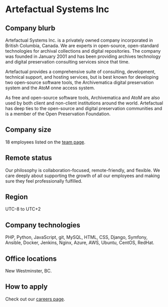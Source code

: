 # Artefactual Systems Inc

## Company blurb

Artefactual Systems Inc. is a privately owned company incorporated in British Columbia, Canada. We are experts in open-source, open-standard technologies for archival collections and digital repositories. The company was founded in January 2001 and has been providing archives technology and digital preservation consulting services since that time.

Artefactual provides a comprehensive suite of consulting, development, technical support, and hosting services, but is best known for developing two open-source software tools, the Archivematica digital preservation system and the AtoM onne access system.

As free and open-source software tools, Archivematica and AtoM are also used by both client and non-client  institutions around the world. Artefactual has deep ties to the open-source and digital preservation communities and is a member of the Open Preservation Foundation.

## Company size

18 employees listed on the [team page](https://www.artefactual.com/team/).

## Remote status

Our philosophy is collaboration-focused, remote-friendly, and flexible. We care deeply about supporting the growth of all our employees and making sure they feel professionally fulfilled.

## Region

UTC-8 to UTC+2

## Company technologies

PHP, Python, JavaScript, git, MySQL, HTML, CSS, Django, Symfony, Ansible, Docker, Jenkins, Nginx, Azure, AWS, Ubuntu, CentOS, RedHat.

## Office locations

New Westminster, BC.

## How to apply

Check out our [careers page](https://artefactual-systems.breezy.hr/).

